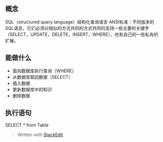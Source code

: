 ## 概念
SQL（structured query language）结构化查询语言
ANSI标准：不同版本的SQL语言，它们必须以相似的方式共同的方式共同的支持一些主要的关键字（SELECT，UPDATE，DELETE，INSERT，WHERE），也有自己的一些私有的扩展。
## 能做什么
- 面向数据库执行查询（WHERE）
- 从数据库取回数据（SELECT）
- 插入数据
- 更新数据库中的知识
- 删除数据
## 执行语句
SELECT * from Table

> Written with [StackEdit](https://stackedit.io/).
<!--stackedit_data:
eyJoaXN0b3J5IjpbLTE5MTIxMDA4NjddfQ==
-->